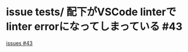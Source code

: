 # issue tests/ 配下がVSCode linterでlinter errorになってしまっている #43
[issues #43](https://github.com/cat2151/cat-file-watcher/issues/43)


